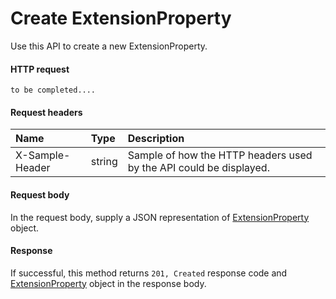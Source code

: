 # Create ExtensionProperty

Use this API to create a new ExtensionProperty.
#### HTTP request
```http
to be completed....
```
#### Request headers
| Name       | Type | Description|
|:---------------|:--------|:----------|
| X-Sample-Header  | string  | Sample of how the HTTP headers used by the API could be displayed.|

#### Request body
In the request body, supply a JSON representation of [ExtensionProperty](../resources/extensionproperty.md) object.


#### Response
If successful, this method returns `201, Created` response code and [ExtensionProperty](../resources/extensionproperty.md) object in the response body.
